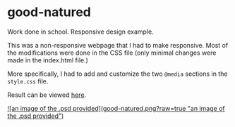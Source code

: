 # good-natured
Work done in school.
Responsive design example.

This was a non-responsive webpage that I had to make responsive.  Most of the
modifications were done in the CSS file (only minimal changes were made in the
index.html file.)

More specifically, I had to add and customize the two `@media` sections in the
`style.css` file.

Result can be viewed <a target="_blank" href="http://bengudro.insomnia247.nl/code/good-natured/">here</a>.

<a target="_blank" href="http://bengudro.insomnia247.nl/code/good-natured/">
![an image of the .psd provided](good-natured.png?raw=true "an image of the .psd provided")
</a>
